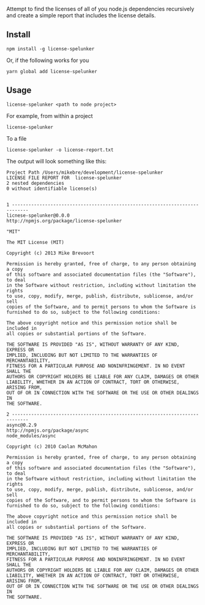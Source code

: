 Attempt to find the licenses of all of you node.js dependencies recursively and
create a simple report that includes the license details.

## Install

	npm install -g license-spelunker

Or, if the following works for you

    yarn global add license-spelunker

## Usage

	license-spelunker <path to node project>

For example, from within a project

	license-spelunker

To a file

	license-spelunker -o license-report.txt

The output will look something like this:

	Project Path /Users/mikebre/development/license-spelunker
	LICENSE FILE REPORT FOR  license-spelunker
	2 nested dependencies
	0 without identifiable license(s)


	1 ----------------------------------------------------------------------------
	licnese-spelunker@0.0.0
	http://npmjs.org/package/license-spelunker

	"MIT"

	The MIT License (MIT)

	Copyright (c) 2013 Mike Brevoort

	Permission is hereby granted, free of charge, to any person obtaining a copy
	of this software and associated documentation files (the "Software"), to deal
	in the Software without restriction, including without limitation the rights
	to use, copy, modify, merge, publish, distribute, sublicense, and/or sell
	copies of the Software, and to permit persons to whom the Software is
	furnished to do so, subject to the following conditions:

	The above copyright notice and this permission notice shall be included in
	all copies or substantial portions of the Software.

	THE SOFTWARE IS PROVIDED "AS IS", WITHOUT WARRANTY OF ANY KIND, EXPRESS OR
	IMPLIED, INCLUDING BUT NOT LIMITED TO THE WARRANTIES OF MERCHANTABILITY,
	FITNESS FOR A PARTICULAR PURPOSE AND NONINFRINGEMENT. IN NO EVENT SHALL THE
	AUTHORS OR COPYRIGHT HOLDERS BE LIABLE FOR ANY CLAIM, DAMAGES OR OTHER
	LIABILITY, WHETHER IN AN ACTION OF CONTRACT, TORT OR OTHERWISE, ARISING FROM,
	OUT OF OR IN CONNECTION WITH THE SOFTWARE OR THE USE OR OTHER DEALINGS IN
	THE SOFTWARE.

	2 ----------------------------------------------------------------------------
	async@0.2.9
	http://npmjs.org/package/async
	node_modules/async

	Copyright (c) 2010 Caolan McMahon

	Permission is hereby granted, free of charge, to any person obtaining a copy
	of this software and associated documentation files (the "Software"), to deal
	in the Software without restriction, including without limitation the rights
	to use, copy, modify, merge, publish, distribute, sublicense, and/or sell
	copies of the Software, and to permit persons to whom the Software is
	furnished to do so, subject to the following conditions:

	The above copyright notice and this permission notice shall be included in
	all copies or substantial portions of the Software.

	THE SOFTWARE IS PROVIDED "AS IS", WITHOUT WARRANTY OF ANY KIND, EXPRESS OR
	IMPLIED, INCLUDING BUT NOT LIMITED TO THE WARRANTIES OF MERCHANTABILITY,
	FITNESS FOR A PARTICULAR PURPOSE AND NONINFRINGEMENT. IN NO EVENT SHALL THE
	AUTHORS OR COPYRIGHT HOLDERS BE LIABLE FOR ANY CLAIM, DAMAGES OR OTHER
	LIABILITY, WHETHER IN AN ACTION OF CONTRACT, TORT OR OTHERWISE, ARISING FROM,
	OUT OF OR IN CONNECTION WITH THE SOFTWARE OR THE USE OR OTHER DEALINGS IN
	THE SOFTWARE.
